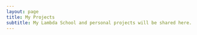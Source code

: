 ```yaml
---
layout: page
title: My Projects
subtitle: My Lambda School and personal projects will be shared here.
---
```

